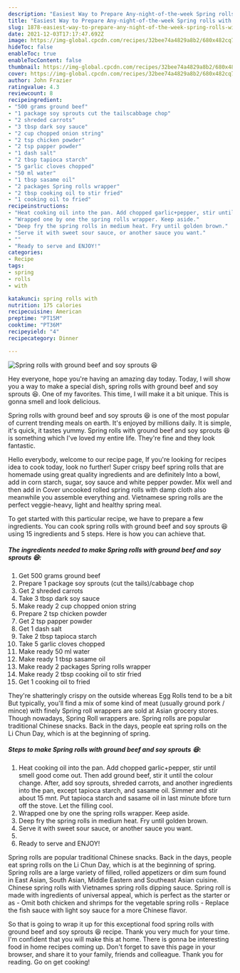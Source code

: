 ```yaml
---
description: "Easiest Way to Prepare Any-night-of-the-week Spring rolls with ground beef and soy sprouts 😆"
title: "Easiest Way to Prepare Any-night-of-the-week Spring rolls with ground beef and soy sprouts 😆"
slug: 1878-easiest-way-to-prepare-any-night-of-the-week-spring-rolls-with-ground-beef-and-soy-sprouts
date: 2021-12-03T17:17:47.692Z
image: https://img-global.cpcdn.com/recipes/32bee74a4829a8b2/680x482cq70/spring-rolls-with-ground-beef-and-soy-sprouts-recipe-main-photo.jpg
hideToc: false
enableToc: true
enableTocContent: false
thumbnail: https://img-global.cpcdn.com/recipes/32bee74a4829a8b2/680x482cq70/spring-rolls-with-ground-beef-and-soy-sprouts-recipe-main-photo.jpg
cover: https://img-global.cpcdn.com/recipes/32bee74a4829a8b2/680x482cq70/spring-rolls-with-ground-beef-and-soy-sprouts-recipe-main-photo.jpg
author: John Frazier
ratingvalue: 4.3
reviewcount: 8
recipeingredient:
- "500 grams ground beef"
- "1 package soy sprouts cut the tailscabbage chop"
- "2 shreded carrots"
- "3 tbsp dark soy sauce"
- "2 cup chopped onion string"
- "2 tsp chicken powder"
- "2 tsp papper powder"
- "1 dash salt"
- "2 tbsp tapioca starch"
- "5 garlic cloves chopped"
- "50 ml water"
- "1 tbsp sasame oil"
- "2 packages Spring rolls wrapper"
- "2 tbsp cooking oil to stir fried"
- "1 cooking oil to fried"
recipeinstructions:
- "Heat cooking oil into the pan. Add chopped garlic+pepper, stir until smell good come out. Then add ground beef, stir it until the colour change. After, add soy sprouts, shreded carrots, and another ingredients into the pan, except tapioca starch, and sasame oil. Simmer and stir about 15 mnt. Put tapioca starch and sasame oil in last minute bfore turn off the stove. Let the filling cool."
- "Wrapped one by one the spring rolls wrapper. Keep aside."
- "Deep fry the spring rolls in medium heat. Fry until golden brown."
- "Serve it with sweet sour sauce, or another sauce you want."
- ""
- "Ready to serve and ENJOY!"
categories:
- Recipe
tags:
- spring
- rolls
- with

katakunci: spring rolls with 
nutrition: 175 calories
recipecuisine: American
preptime: "PT15M"
cooktime: "PT36M"
recipeyield: "4"
recipecategory: Dinner

---
```



![Spring rolls with ground beef and soy sprouts 😆](https://img-global.cpcdn.com/recipes/32bee74a4829a8b2/680x482cq70/spring-rolls-with-ground-beef-and-soy-sprouts-recipe-main-photo.jpg)

Hey everyone, hope you're having an amazing day today. Today, I will show you a way to make a special dish, spring rolls with ground beef and soy sprouts 😆. One of my favorites. This time, I will make it a bit unique. This is gonna smell and look delicious.

Spring rolls with ground beef and soy sprouts 😆 is one of the most popular of current trending meals on earth. It's enjoyed by millions daily. It is simple, it's quick, it tastes yummy. Spring rolls with ground beef and soy sprouts 😆 is something which I've loved my entire life. They're fine and they look fantastic.

Hello everybody, welcome to our recipe page, If you&#39;re looking for recipes idea to cook today, look no further! Super crispy beef spring rolls that are homemade using great quality ingredients and are definitely Into a bowl, add in corn starch, sugar, soy sauce and white pepper powder. Mix well and then add in Cover uncooked rolled spring rolls with damp cloth also meanwhile you assemble everything and. Vietnamese spring rolls are the perfect veggie-heavy, light and healthy spring meal.


To get started with this particular recipe, we have to prepare a few ingredients. You can cook spring rolls with ground beef and soy sprouts 😆 using 15 ingredients and 5 steps. Here is how you can achieve that.

<!--inarticleads1-->

##### The ingredients needed to make Spring rolls with ground beef and soy sprouts 😆:

1. Get 500 grams ground beef
1. Prepare 1 package soy sprouts (cut the tails)/cabbage chop
1. Get 2 shreded carrots
1. Take 3 tbsp dark soy sauce
1. Make ready 2 cup chopped onion string
1. Prepare 2 tsp chicken powder
1. Get 2 tsp papper powder
1. Get 1 dash salt
1. Take 2 tbsp tapioca starch
1. Take 5 garlic cloves chopped
1. Make ready 50 ml water
1. Make ready 1 tbsp sasame oil
1. Make ready 2 packages Spring rolls wrapper
1. Make ready 2 tbsp cooking oil to stir fried
1. Get 1 cooking oil to fried


They&#39;re shatteringly crispy on the outside whereas Egg Rolls tend to be a bit But typically, you&#39;ll find a mix of some kind of meat (usually ground pork / mince) with finely Spring roll wrappers are sold at Asian grocery stores. Though nowadays, Spring Roll wrappers are. Spring rolls are popular traditional Chinese snacks. Back in the days, people eat spring rolls on the Li Chun Day, which is at the beginning of spring. 

<!--inarticleads2-->

##### Steps to make Spring rolls with ground beef and soy sprouts 😆:

1. Heat cooking oil into the pan. Add chopped garlic+pepper, stir until smell good come out. Then add ground beef, stir it until the colour change. After, add soy sprouts, shreded carrots, and another ingredients into the pan, except tapioca starch, and sasame oil. Simmer and stir about 15 mnt. Put tapioca starch and sasame oil in last minute bfore turn off the stove. Let the filling cool.
1. Wrapped one by one the spring rolls wrapper. Keep aside.
1. Deep fry the spring rolls in medium heat. Fry until golden brown.
1. Serve it with sweet sour sauce, or another sauce you want.
1. 
1. Ready to serve and ENJOY!

Spring rolls are popular traditional Chinese snacks. Back in the days, people eat spring rolls on the Li Chun Day, which is at the beginning of spring. Spring rolls are a large variety of filled, rolled appetizers or dim sum found in East Asian, South Asian, Middle Eastern and Southeast Asian cuisine. Chinese spring rolls with Vietnames spring rolls dipping sauce. Spring roll is made with ingredients of universal appeal, which is perfect as the starter or as - Omit both chicken and shrimps for the vegetable spring rolls - Replace the fish sauce with light soy sauce for a more Chinese flavor. 

So that is going to wrap it up for this exceptional food spring rolls with ground beef and soy sprouts 😆 recipe. Thank you very much for your time. I'm confident that you will make this at home. There is gonna be interesting food in home recipes coming up. Don't forget to save this page in your browser, and share it to your family, friends and colleague. Thank you for reading. Go on get cooking!
